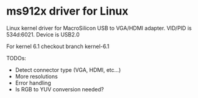 # ms912x driver for Linux

Linux kernel driver for MacroSilicon USB to VGA/HDMI adapter. VID/PID is 534d:6021. Device is USB2.0

For kernel 6.1 checkout branch kernel-6.1

TODOs:

- Detect connector type (VGA, HDMI, etc...)
- More resolutions
- Error handling
- Is RGB to YUV conversion needed?
